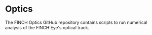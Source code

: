 # Optics

The FINCH Optics GitHub repository contains scripts to run numerical analysis of the FINCH Eye's optical track.
